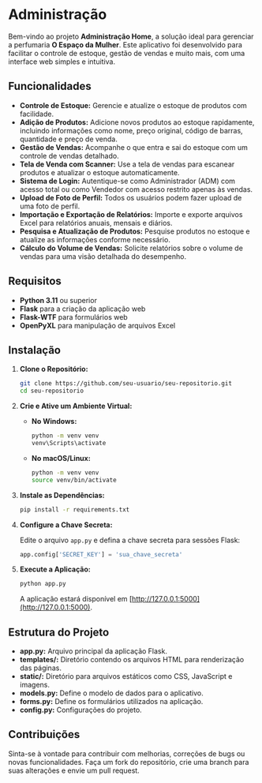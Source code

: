 

# Administração 

Bem-vindo ao projeto **Administração Home**, a solução ideal para gerenciar a perfumaria **O Espaço da Mulher**. Este aplicativo foi desenvolvido para facilitar o controle de estoque, gestão de vendas e muito mais, com uma interface web simples e intuitiva.

## Funcionalidades

- **Controle de Estoque:** Gerencie e atualize o estoque de produtos com facilidade.
- **Adição de Produtos:** Adicione novos produtos ao estoque rapidamente, incluindo informações como nome, preço original, código de barras, quantidade e preço de venda.
- **Gestão de Vendas:** Acompanhe o que entra e sai do estoque com um controle de vendas detalhado.
- **Tela de Venda com Scanner:** Use a tela de vendas para escanear produtos e atualizar o estoque automaticamente.
- **Sistema de Login:** Autentique-se como Administrador (ADM) com acesso total ou como Vendedor com acesso restrito apenas às vendas.
- **Upload de Foto de Perfil:** Todos os usuários podem fazer upload de uma foto de perfil.
- **Importação e Exportação de Relatórios:** Importe e exporte arquivos Excel para relatórios anuais, mensais e diários.
- **Pesquisa e Atualização de Produtos:** Pesquise produtos no estoque e atualize as informações conforme necessário.
- **Cálculo do Volume de Vendas:** Solicite relatórios sobre o volume de vendas para uma visão detalhada do desempenho.

## Requisitos

- **Python 3.11** ou superior
- **Flask** para a criação da aplicação web
- **Flask-WTF** para formulários web
- **OpenPyXL** para manipulação de arquivos Excel

## Instalação

1. **Clone o Repositório:**

   ```bash
   git clone https://github.com/seu-usuario/seu-repositorio.git
   cd seu-repositorio
   ```

2. **Crie e Ative um Ambiente Virtual:**

   - **No Windows:**

     ```bash
     python -m venv venv
     venv\Scripts\activate
     ```

   - **No macOS/Linux:**

     ```bash
     python -m venv venv
     source venv/bin/activate
     ```

3. **Instale as Dependências:**

   ```bash
   pip install -r requirements.txt
   ```

4. **Configure a Chave Secreta:**

   Edite o arquivo `app.py` e defina a chave secreta para sessões Flask:

   ```python
   app.config['SECRET_KEY'] = 'sua_chave_secreta'
   ```

5. **Execute a Aplicação:**

   ```bash
   python app.py
   ```

   A aplicação estará disponível em [http://127.0.0.1:5000](http://127.0.0.1:5000).

## Estrutura do Projeto

- **app.py:** Arquivo principal da aplicação Flask.
- **templates/:** Diretório contendo os arquivos HTML para renderização das páginas.
- **static/:** Diretório para arquivos estáticos como CSS, JavaScript e imagens.
- **models.py:** Define o modelo de dados para o aplicativo.
- **forms.py:** Define os formulários utilizados na aplicação.
- **config.py:** Configurações do projeto.

## Contribuições

Sinta-se à vontade para contribuir com melhorias, correções de bugs ou novas funcionalidades. Faça um fork do repositório, crie uma branch para suas alterações e envie um pull request.



